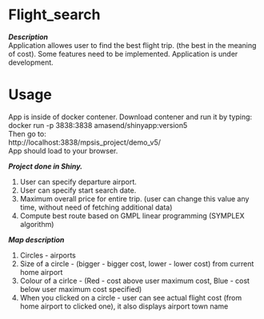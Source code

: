 # Flight_search
***Description***  
Application allowes user to find the best flight trip. (the best in the meaning of cost).
Some features need to be implemented. Application is under development.

# Usage
App is inside of docker contener.
Download contener and run it by typing:  
docker run -p 3838:3838 amasend/shinyapp:version5  
Then go to:  
http://localhost:3838/mpsis_project/demo_v5/  
App should load to your browser.

***Project done in Shiny.***
1. User can specify departure airport.
2. User can specify start search date.
3. Maximum overall price for entire trip. (user can change this value any time, without need of fetching additional data)
4. Compute best route based on GMPL linear programming (SYMPLEX algorithm)


***Map description***
1. Circles - airports
2. Size of a circle - (bigger - bigger cost, lower - lower cost) from current home airport
3. Colour of a cirlce - (Red - cost above user maximum cost, Blue - cost below user maximum cost specified)
4. When you clicked on a circle - user can see actual flight cost (from home airport to clicked one), it also displays airport town name
